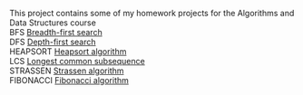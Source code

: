 This project contains some of my homework projects for the Algorithms and Data Structures course<br>
BFS <a href="http://en.wikipedia.org/wiki/Breadth-first_search">Breadth-first search</a><br>
DFS <a href="http://en.wikipedia.org/wiki/Depth-first_search">Depth-first search</a><br>
HEAPSORT <a href="http://en.wikipedia.org/wiki/Heapsort">Heapsort algorithm</a><br>
LCS <a href="http://en.wikipedia.org/wiki/Longest_common_subsequence_problem">Longest common subsequence</a><br>
STRASSEN <a href="http://en.wikipedia.org/wiki/Strassen_algorithm">Strassen algorithm</a><br>
FIBONACCI <a href="http://en.wikipedia.org/wiki/Fibonacci_number">Fibonacci algorithm</a><br>
